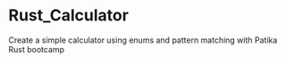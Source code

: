 # Rust_Calculator
Create a simple calculator using enums and pattern matching with Patika Rust bootcamp
